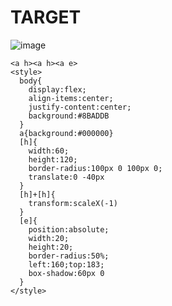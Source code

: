 # TARGET

![image](https://github.com/user-attachments/assets/143d789b-9801-42e4-a4a6-a60b469d91d2)

```
<a h><a h><a e>
<style>
  body{
    display:flex;
    align-items:center;
    justify-content:center;
    background:#8BADDB
  }
  a{background:#000000}
  [h]{
    width:60;
    height:120;
    border-radius:100px 0 100px 0;
    translate:0 -40px
  }
  [h]+[h]{
    transform:scaleX(-1)
  }
  [e]{
    position:absolute;
    width:20;
    height:20;
    border-radius:50%;
    left:160;top:183;
    box-shadow:60px 0
  }
</style>
```
